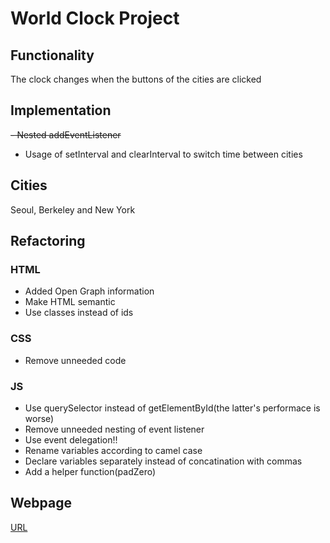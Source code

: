 # World Clock Project
## Functionality
The clock changes when the buttons of the cities are clicked

## Implementation
~~- Nested addEventListener~~
- Usage of setInterval and clearInterval to switch time between cities

## Cities
Seoul, Berkeley and New York

## Refactoring
### HTML
- Added Open Graph information
- Make HTML semantic
- Use classes instead of ids

### CSS
- Remove unneeded code

### JS
- Use querySelector instead of getElementById(the latter's performace is worse)
- Remove unneeded nesting of event listener
- Use event delegation!!
- Rename variables according to camel case
- Declare variables separately instead of concatination with commas
- Add a helper function(padZero)

## Webpage
[URL](https://yjclarelee.github.io/world_clock)




